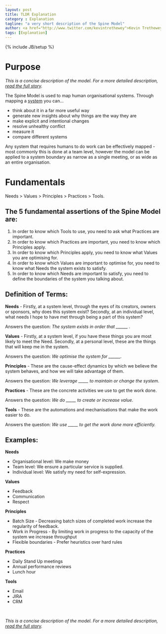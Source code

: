 ```yaml
---
layout: post
title: TLDR Explanation
category : Explanation
tagline: "a very short description of the Spine Model"
author: <a href="http://www.twitter.com/kevintrethewey">Kevin Trethewey</a>, <a href="http://www.twitter.com/danieroux">Danie Roux</a>
tags: [Explanation]
---
```

{% include JB/setup %}

# Purpose

*This is a concise description of the model. For a more detailed description, [read the full story](/explanation/introduction/).*

The Spine Model is used to map human organisational systems. Through mapping a [system](/faq/WhatIsASystem) you can...

* think about it in a far more useful way
* generate new insights about why things are the way they are
* make explicit and intentional changes
* resolve unhealthy conflict
* measure it
* compare different systems

Any system that requires humans to do work can be effectively mapped - most commonly this is done at a team level, however the model can be applied to a system boundary as narrow as a single meeting, or as wide as an entire organisation.

# Fundamentals

Needs > Values > Principles > Practices > Tools.

## The 5 fundamental assertions of the Spine Model are:

1. In order to know which Tools to use, you need to ask what Practices are important.
1. In order to know which Practices are important, you need to know which Principles apply.
1. In order to know which Principles apply, you need to know what Values you are optimising for.
1. In order to know which Values are important to optimise for, you need to know what Needs the system exists to satisfy.
1. In order to know which Needs are important to satisfy, you need to define the boundaries of the system you talking about.

## Definition of Terms:

**Needs** - Firstly, at a system level, through the eyes of its creators, owners or sponsors, why does this system exist? Secondly, at an individual level, what needs I hope to have met through being a part of this system? 

Answers the question: *The system exists in order that ______ .* 

**Values** - Firstly, at a system level, if you have these things you are most likely to meet the Need. Secondly, at a personal level, these are the things that will keep me in the system. 

Answers the question: *We optimise the system for ______.*

**Principles** - These are the cause-effect dynamics by which we believe the system behaves, and how we will take advantage of them. 

Answers the question: *We leverage _____ to maintain or change the system.*

**Practices** - These are the concrete activities we use to get the work done. 

Answers the question: *We do _____ to create or increase value.*

**Tools** - These are the automations and mechanisations that make the work easier to do. 

Answers the question: *We use _____ to get the work done more efficiently.*

## Examples:

**Needs**

* Organisational level: We make money
* Team level: We ensure a particular service is supplied. 
* Individual level: We satisfy my need for self-expression.

**Values** 

* Feedback
* Communication 
* Respect
  
**Principles** 

* Batch Size - Decreasing batch sizes of completed work increase the regularity of feedback.
* Work in Progress - By limiting work in progress to the capacity of the system we increase throughput
* Flexible boundaries - Prefer heuristics over hard rules

**Practices** 

* Daily Stand Up meetings
* Annual performance reviews
* Lunch hour

**Tools** 

* Email
* JIRA
* CRM

<br>

*This is a concise description of the model. For a more detailed description, [read the full story](/explanation/introduction/).*
